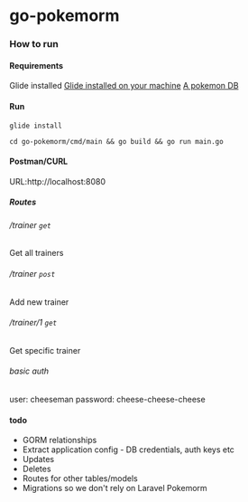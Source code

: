 # go-pokemorm

### How to run

#### Requirements
Glide installed
[Glide installed on your machine](https://glide.sh/)
[A pokemon DB](https://github.com/marty-crane/pokemORM)

#### Run
`glide install`

`cd go-pokemorm/cmd/main && go build && go run main.go`

#### Postman/CURL
URL:http://localhost:8080
##### Routes
###### /trainer `get`
Get all trainers
###### /trainer `post`
Add new trainer
###### /trainer/1 `get`
Get specific trainer
###### basic auth
user: cheeseman
password: cheese-cheese-cheese

#### todo
- GORM relationships
- Extract application config - DB credentials, auth keys etc
- Updates
- Deletes
- Routes for other tables/models
- Migrations so we don't rely on Laravel Pokemorm
